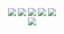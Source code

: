 <div align="center"> 
<img src="https://img.shields.io/badge/Html-E34F26?style=for-the-badg=flat-square&logo=Html5&logoColor=white"/>
<img src="https://img.shields.io/badge/Css-1572B6?style=for-the-badg=flat-square&logo=Css3&logoColor=white"/>
<img src="https://img.shields.io/badge/Javascript-F7DF1E?style=for-the-badg=flat-square&logo=Javascript&logoColor=white"/>
<img src="https://img.shields.io/badge/React-61DAFB?style=for-the-badg=flat-square&logo=React&logoColor=white"/>
<img src="https://img.shields.io/badge/GitHub-181717?style=for-the-badg=flat-square&logo=GitHub&logoColor=white"/>
  <br>
<img src="https://img.shields.io/badge/Git-F05032?style=for-the-badg=flat-square&logo=Git&logoColor=white"/>
</div>
